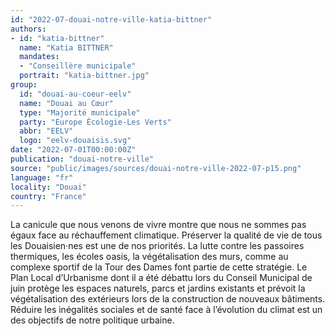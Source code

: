 ```yaml
---
id: "2022-07-douai-notre-ville-katia-bittner"
authors:
- id: "katia-bittner"
  name: "Katia BITTNER"
  mandates: 
  - "Conseillère municipale"
  portrait: "katia-bittner.jpg"
group:
  id: "douai-au-coeur-eelv"
  name: "Douai au Cœur"
  type: "Majorité municipale"
  party: "Europe Écologie-Les Verts"
  abbr: "EELV"
  logo: "eelv-douaisis.svg"
date: "2022-07-01T00:00:00Z"
publication: "douai-notre-ville"
source: "public/images/sources/douai-notre-ville-2022-07-p15.png"
language: "fr"
locality: "Douai"
country: "France"
---
```


La canicule que nous venons de vivre montre que nous ne sommes pas égaux face au réchauffement climatique. Préserver la qualité de vie de tous les Douaisien·nes est une de nos priorités. La lutte contre les passoires thermiques,  les écoles oasis, la végétalisation des murs, comme au complexe sportif de la Tour des Dames font partie de cette stratégie. Le Plan Local d’Urbanisme dont il a été débattu lors du Conseil Municipal de juin protège les espaces naturels, parcs et jardins existants et prévoit la végétalisation des extérieurs lors de la construction de nouveaux bâtiments.  Réduire les inégalités sociales et de santé face à l’évolution du climat est un des objectifs de notre politique urbaine.

